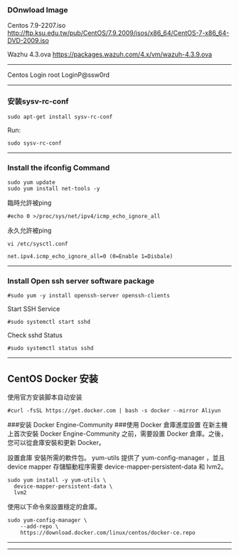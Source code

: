 ### DOnwload Image
Centos 7.9-2207.iso
http://ftp.ksu.edu.tw/pub/CentOS/7.9.2009/isos/x86_64/CentOS-7-x86_64-DVD-2009.iso

Wazhu 4.3.ova
https://packages.wazuh.com/4.x/vm/wazuh-4.3.9.ova

----------------------------------------------
Centos Login
root
LoginP@ssw0rd

----------------------------------------------
### 安装sysv-rc-conf
```
sudo apt-get install sysv-rc-conf
```

Run:
```
sudo sysv-rc-conf
```

----------------------------------------------
### Install the ifconfig Command
```
sudo yum update
sudo yum install net-tools -y
```

臨時允許被ping
```
#echo 0 >/proc/sys/net/ipv4/icmp_echo_ignore_all
```

永久允許被ping
```
vi /etc/sysctl.conf

net.ipv4.icmp_echo_ignore_all=0 (0=Enable 1=Disbale)
```
----------------------------------------------
### Install Open ssh server software package
```
#sudo yum -y install openssh-server openssh-clients
```

Start SSH Service
```
#sudo systemctl start sshd
```

Check sshd Status
```
#sudo systemctl status sshd
```

----------------------------------------------
## CentOS Docker 安装
使用官方安装脚本自动安装
```
#curl -fsSL https://get.docker.com | bash -s docker --mirror Aliyun
```

###安装 Docker Engine-Community
###使用 Docker 倉庫進度設置
在新主機上首次安裝 Docker Engine-Community 之前，需要設置 Docker 倉庫。之後，您可以從倉庫安裝和更新 Docker。

設置倉庫
安裝所需的軟件包。 yum-utils 提供了 yum-config-manager ，並且 device mapper 存儲驅動程序需要 device-mapper-persistent-data 和 lvm2。
```
sudo yum install -y yum-utils \
  device-mapper-persistent-data \
  lvm2
```

使用以下命令來設置穩定的倉庫。
```
sudo yum-config-manager \
    --add-repo \
    https://download.docker.com/linux/centos/docker-ce.repo
```


----------------------------------------------
----------------------------------------------
